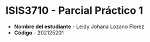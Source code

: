 # ISIS3710 - Parcial Práctico 1

* **Nombre del estudiante** - Leidy Johana Lozano Florez
* **Código** - 202125201
